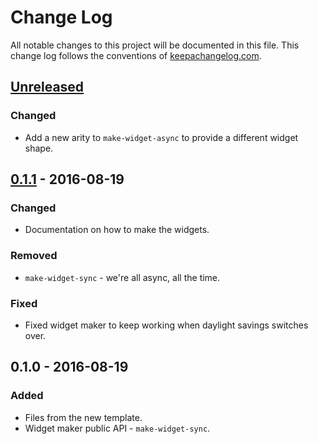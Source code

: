 # Change Log
All notable changes to this project will be documented in this file. This change log follows the conventions of [keepachangelog.com](http://keepachangelog.com/).

## [Unreleased]
### Changed
- Add a new arity to `make-widget-async` to provide a different widget shape.

## [0.1.1] - 2016-08-19
### Changed
- Documentation on how to make the widgets.

### Removed
- `make-widget-sync` - we're all async, all the time.

### Fixed
- Fixed widget maker to keep working when daylight savings switches over.

## 0.1.0 - 2016-08-19
### Added
- Files from the new template.
- Widget maker public API - `make-widget-sync`.

[Unreleased]: https://github.com/your-name/word2vec/compare/0.1.1...HEAD
[0.1.1]: https://github.com/your-name/word2vec/compare/0.1.0...0.1.1
